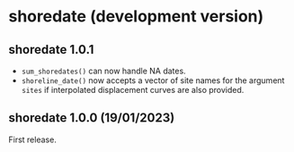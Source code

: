 # shoredate (development version)

## shoredate 1.0.1

 - `sum_shoredates()` can now handle NA dates.
 - `shoreline_date()` now accepts a vector of site names for the argument 
 `sites` if interpolated displacement curves are also provided.

## shoredate 1.0.0 (19/01/2023)
First release.

